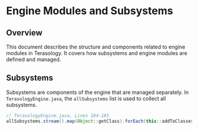 # Engine Modules and Subsystems

## Overview

This document describes the structure and components related to engine modules in Terasology. It covers how subsystems and engine modules are defined and managed.

## Subsystems

Subsystems are components of the engine that are managed separately. In `TerasologyEngine.java`, the `allSubsystems` list is used to collect all subsystems.

```java
// TerasologyEngine.java, Lines 184-185
allSubsystems.stream().map(Object::getClass).forEach(this::addToClassesOnClasspathsToAddToEngine);

